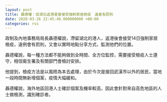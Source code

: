 ```yaml
---
layout: post
title: 聶德權：從湖北返港者會接受強制家居檢疫　違者有罰則
date: 2020-03-26 22:45:48.000000000 +08:00
categories: rss
---
```


政制及內地事務局局長聶德權說，滯留湖北的港人，返港後會接受14日強制家居檢疫，違例會有罰則，又會以實時地點分享方式，監測他們的位置。

聶德權說，每一種方法都不能夠做到全時間、全方位監控，需要接受檢疫人士遵守，相信衞生署及有關部門會檢討安排。

他提到，檢疫方法是以風險為本去處理，由於今次是接回武漢市以外的居民，當地一段時間無新增個案，疫情大幅緩和。

聶德權說，海外地區回港人士確診個案及機率較高，因此會針對來自高危地區的人士做檢測，識別確診者。

